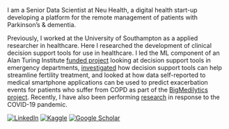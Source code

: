 I am a Senior Data Scientist at Neu Health, a digital health start-up developing a platform for the remote management of patients with Parkinson’s & dementia. 

Previously, I worked at the University of Southampton as a applied researcher in healthcare. Here I researched the development of clinical decision support tools for use in healthcare. I led the ML component of an Alan Turing Institute [funded project](https://www.turing.ac.uk/research/research-projects/decision-support-algorithms-emergency-departments) looking at decision support tools in emergency departments, [investigated](https://www.ecs.soton.ac.uk/news/6795) how decision support tools can help streamline fertility treatment, and looked at how data self-reported to medical smartphone applications can be used to predict exacerbation events for patients who suffer from COPD as part of the [BigMedilytics project](https://www.bigmedilytics.eu/). Recently, I have also been performing [research](https://www.medrxiv.org/content/10.1101/2020.11.06.20225938v1) in response to the COVID-19 pandemic.


[![LinkedIn](https://img.shields.io/badge/LinkedIn-%230077B5.svg?&style=for-the-badge&logo=Linkedin&logoColor=white)](https://www.linkedin.com/in/francis-chmiel-104a52a8/)
[![Kaggle](https://img.shields.io/badge/kaggle-%2320BEFF.svg?&style=for-the-badge&logo=kaggle&logoColor=white)](https://www.kaggle.com/fchmiel)
[![Google Scholar](https://img.shields.io/badge/-Google_Scholar-informational.svg?&style=for-the-badge&logoColor=white)](https://scholar.google.com/citations?user=6dDtnEsAAAAJ&hl=en)
